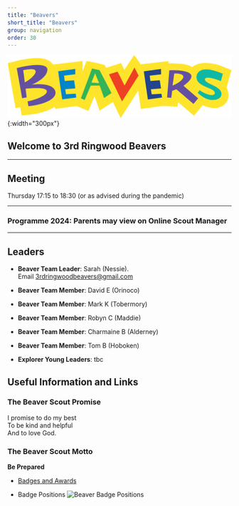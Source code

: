 ```yaml
---
title: "Beavers"
short_title: "Beavers"
group: navigation
order: 30
---
```


![](/assets/img/scouts/Beaver_RGB_multi.png){:width="300px"}

## Welcome to 3rd Ringwood Beavers

---

## Meeting

Thursday 17:15 to 18:30 (or as advised during the pandemic)

---

### Programme 2024: Parents may view on Online Scout Manager

---

## Leaders

- **Beaver Team Leader**: Sarah (Nessie). Email <3rdringwoodbeavers@gmail.com>

* **Beaver Team Member**: David E (Orinoco)

* **Beaver Team Member**: Mark K (Tobermory)

* **Beaver Team Member**: Robyn C (Maddie)

* **Beaver Team Member**: Charmaine B (Alderney)

* **Beaver Team Member**: Tom B (Hoboken)

* **Explorer Young Leaders**: tbc

## Useful Information and Links

### The Beaver Scout Promise

I promise to do my best  
 To be kind and helpful  
 And to love God.

### The Beaver Scout Motto

**Be Prepared**

- [Badges and Awards](http://scouts.org.uk/supportresources/search?cat=11,18 "Beaver Badges")

- Badge Positions
  ![Beaver Badge Positions](https://cms.scouts.org.uk/media/15129/2-beaver_uniform-diagrams_sept2021_portrait.png)
